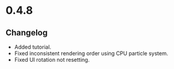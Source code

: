 # 0.4.8

## Changelog

-   Added tutorial.
-   Fixed inconsistent rendering order using CPU particle system.
-   Fixed UI rotation not resetting.
